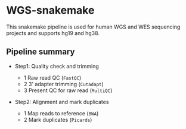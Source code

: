 # WGS-snakemake

This snakemake pipeline is used for human WGS and WES sequencing projects and supports hg19 and hg38.

## Pipeline summary

- Step1: Quality check and trimming
  + 1 Raw read QC (`FastQC`)
  + 2 3' adapter trimming (`Cutadapt`)
  + 3 Present QC for raw read (`MultiQC`)
  
- Step2: Alignment and mark duplicates
  + 1 Map reads to reference (`BWA`)
  + 2 Mark duplicates (`Picards`)

